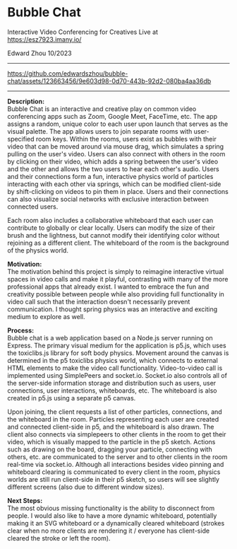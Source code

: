 # Bubble Chat

Interactive Video Conferencing for Creatives
Live at https://esz7923.imany.io/

Edward Zhou 10/2023

---


https://github.com/edwardszhou/bubble-chat/assets/123663456/9e603d98-0d70-443b-92d2-080ba4aa36db


---
**Description:**  
Bubble Chat is an interactive and creative play on common video conferencing apps such as Zoom, Google Meet, FaceTime, etc. The app assigns a random, unique color to each user upon launch that serves as the visual palette.
The app allows users to join separate rooms with user-specified room keys. Within the rooms, users exist as bubbles with their video that can be moved around via mouse drag, which simulates a spring pulling on the user's video. 
Users can also connect with others in the room by clicking on their video, which adds a spring between the user's video and the other and allows the two users to hear each other's audio. Users and their connections form a fun, 
interactive physics world of particles interacting with each other via springs, which can be modified client-side by shift-clicking on videos to pin them in place. Users and their connections can also visualize social networks 
with exclusive interaction between connected users.

Each room also includes a collaborative whiteboard that each user can contribute to globally or clear locally. Users can modify the size of their brush and the lightness, but cannot modify their identifying color without
rejoining as a different client. The whiteboard of the room is the background of the physics world.


**Motivation:**  
The motivation behind this project is simply to reimagine interactive virtual spaces in video calls and make it playful, contrasting with many of the more professional apps that already exist. I wanted to embrace the fun and
creativity possible between people while also providing full functionality in video call such that the interaction doesn't necessarily prevent communication. I thought spring physics was an interactive and exciting medium to
explore as well.
 
**Process:**  
Bubble chat is a web application based on a Node.js server running on Express. The primary visual medium for the application is p5.js, which uses the toxiclibs.js library for soft body physics. Movement around the canvas is determined
in the p5 toxiclibs physics world, which connects to external HTML elements to make the video call functionality. Video-to-video call is implemented using SimplePeers and socket.io. Socket.io also controls all of the server-side
information storage and distribution such as users, user connections, user interactions, whiteboards, etc. The whiteboard is also created in p5.js using a separate p5 canvas.

Upon joining, the client requests a list of other particles, connections, and the whiteboard in the room. Particles representing each user are created and connected client-side in p5, and the whiteboard is also drawn. The client also connects
via simplepeers to other clients in the room to get their video, which is visually mapped to the particle in the p5 sketch. Actions such as drawing on the board, dragging your particle, connecting with others, etc. are communicated to
the server and to other clients in the room real-time via socket.io. Although all interactions besides video pinning and whiteboard clearing is communicated to every client in the room, physics worlds are still run client-side in
their p5 sketch, so users will see slightly different screens (also due to different window sizes).

**Next Steps:**  
The most obvious missing functionality is the ability to disconnect from people. I would also like to have a more dynamic whiteboard, potentially making it an SVG whiteboard or a dynamically cleared whiteboard (strokes clear when
no more clients are rendering it / everyone has client-side cleared the stroke or left the room). 
